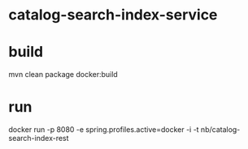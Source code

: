 # catalog-search-index-service

# build
mvn clean package docker:build

# run
docker run -p 8080 -e spring.profiles.active=docker -i -t nb/catalog-search-index-rest
